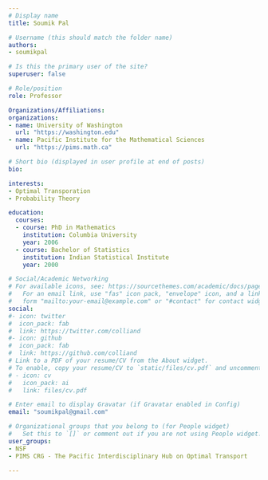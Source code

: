 ```yaml
---
# Display name
title: Soumik Pal

# Username (this should match the folder name)
authors:
- soumikpal

# Is this the primary user of the site?
superuser: false

# Role/position
role: Professor

Organizations/Affiliations:
organizations:
- name: University of Washington
  url: "https://washington.edu"
- name: Pacific Institute for the Mathematical Sciences
  url: "https://pims.math.ca"

# Short bio (displayed in user profile at end of posts)
bio:

interests:
- Optimal Transporation
- Probability Theory

education:
  courses:
  - course: PhD in Mathematics
    institution: Columbia University
    year: 2006
  - course: Bachelor of Statistics
    institution: Indian Statistical Institute
    year: 2000

# Social/Academic Networking
# For available icons, see: https://sourcethemes.com/academic/docs/page-builder/#icons
#   For an email link, use "fas" icon pack, "envelope" icon, and a link in the
#   form "mailto:your-email@example.com" or "#contact" for contact widget.
social:
#- icon: twitter
#  icon_pack: fab
#  link: https://twitter.com/colliand
#- icon: github
#  icon_pack: fab
#  link: https://github.com/colliand
# Link to a PDF of your resume/CV from the About widget.
# To enable, copy your resume/CV to `static/files/cv.pdf` and uncomment the lines below.
# - icon: cv
#   icon_pack: ai
#   link: files/cv.pdf

# Enter email to display Gravatar (if Gravatar enabled in Config)
email: "soumikpal@gmail.com"

# Organizational groups that you belong to (for People widget)
#   Set this to `[]` or comment out if you are not using People widget.
user_groups:
- NSF
- PIMS CRG - The Pacific Interdisciplinary Hub on Optimal Transport

---
```

